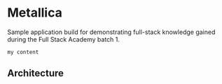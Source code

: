 # Metallica
Sample application build for demonstrating full-stack knowledge gained during the Full Stack Academy batch 1.

```flow
my content
```
 
## Architecture